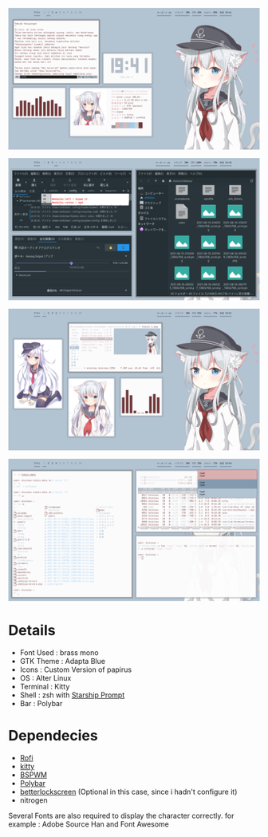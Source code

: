 ![enter image description here](https://github.com/shikikan-neko08/hibiki-dots/blob/main/assets/2021-08-17-194139_1360x768_scrot.png) 

![enter image description here](https://github.com/shikikan-neko08/hibiki-dots/blob/main/assets/2021-08-17-194205_1360x768_scrot.png)  
      
![enter image description here](https://github.com/shikikan-neko08/hibiki-dots/blob/main/assets/2021-08-17-195102_1360x768_scrot.png)      

![enter image description here](https://github.com/shikikan-neko08/hibiki-dots/blob/main/assets/2021-08-17-195451_1360x768_scrot.png) 

# Details
* Font Used : brass mono
* GTK Theme : Adapta Blue
* Icons     : Custom Version of papirus
* OS        : Alter Linux
* Terminal  : Kitty
* Shell     : zsh with [Starship Prompt](https://starship.rs/) 
* Bar       : Polybar

# Dependecies
 * [Rofi](https://github.com/Cloudef/bemenu)
 * [kitty](https://github.com/kovidgoyal/kitty)
 * [BSPWM](https://github.com/baskerville/bspwm)
 * [Polybar](https://github.com/polybar/polybar)
 * [betterlockscreen](https://github.com/pavanjadhaw/betterlockscreen) (Optional in this case, since i hadn't configure it)        
 * nitrogen      

 Several Fonts are also required to display the character correctly. for example : Adobe Source Han and Font Awesome
